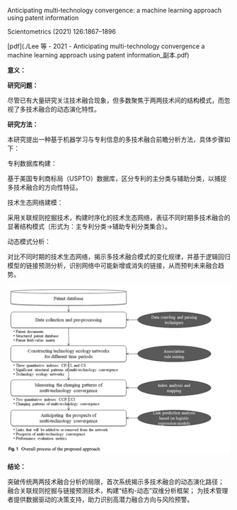 Anticipating multi‐technology convergence: a machine learning approach using patent information

Scientometrics (2021) 126:1867–1896

[pdf](./Lee 等 - 2021 - Anticipating multi-technology convergence a machine learning approach using patent information_副本.pdf)  

**意义：**  



**研究问题：** 

尽管已有大量研究关注技术融合现象，但多数聚焦于两两技术间的结构模式，而忽视了多技术融合的动态演化特性。

**研究方法：**

本研究提出一种基于机器学习与专利信息的多技术融合前瞻分析方法，具体步骤如下：

专利数据库构建：

基于美国专利商标局（USPTO）数据库，区分专利的主分类与辅助分类，以捕捉多技术融合的方向性特征。

技术生态网络建模：

采用关联规则挖掘技术，构建时序化的技术生态网络，表征不同时期多技术融合的显著结构模式（形式为：主专利分类→辅助专利分类集合）。

动态模式分析：

对比不同时期的技术生态网络，揭示多技术融合模式的变化规律，并基于逻辑回归模型的链接预测分析，识别网络中可能新增或消失的链接，从而预判未来融合趋势。

![截屏2025-03-23 16.38.22.png](%E6%88%AA%E5%B1%8F2025-03-23%2016.38.22.png)

**结论：** 

突破传统两两技术融合分析的局限，首次系统揭示多技术融合的动态演化路径；
融合关联规则挖掘与链接预测技术，构建“结构-动态”双维分析框架；
为技术管理者提供数据驱动的决策支持，助力识别高潜力融合方向与风险预警。